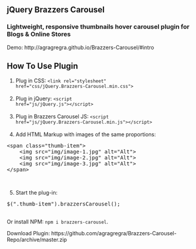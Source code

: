<h2>jQuery Brazzers Carousel</h2>
<h3>Lightweight, responsive thumbnails hover carousel plugin for Blogs & Online Stores</h3>
<p>Demo: http://agragregra.github.io/Brazzers-Carousel/#intro</p>

<h2>How To Use Plugin</h2>

1) Plug in CSS: <code>&lt;link rel="stylesheet" href="css/jQuery.Brazzers-Carousel.min.css"&gt;</code> <br><br>			
2) Plug in jQuery: <code>&lt;script href="js/jQuery.js"&gt;&lt;/script&gt;</code> <br><br>
3) Plug in Brazzers Carousel JS: <code>&lt;script href="js/jQuery.Brazzers-Carousel.min.js"&gt;&lt;/script&gt;</code> <br><br>
4) Add HTML Markup with images of the same proportions: <br>
<pre>&lt;span class="thumb-item"&gt;
	&lt;img src="img/image-1.jpg" alt="Alt"&gt;
	&lt;img src="img/image-2.jpg" alt="Alt"&gt;
	&lt;img src="img/image-3.jpg" alt="Alt"&gt;
&lt;/span&gt;</pre> <br>
5) Start the plug-in:
<pre>$(".thumb-item").brazzersCarousel();
</pre>
<br>
Or install NPM: <code>npm i brazzers-carousel</code>.
<br>
<p>Download Plugin: https://github.com/agragregra/Brazzers-Carousel-Repo/archive/master.zip</p>